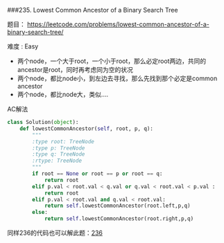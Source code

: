 ###235. Lowest Common Ancestor of a Binary Search Tree

题目： 
<https://leetcode.com/problems/lowest-common-ancestor-of-a-binary-search-tree/>


难度 : Easy

- 两个node，一个大于root，一个小于root，那么必定root两边，共同的ancestor是root，同时再考虑同为空的状况
- 两个node，都比node小，到左边去寻找，那么先找到那个必定是common ancestor
- 两个node，都比node大，类似....


AC解法

```python
class Solution(object):
    def lowestCommonAncestor(self, root, p, q):
        """
        :type root: TreeNode
        :type p: TreeNode
        :type q: TreeNode
        :rtype: TreeNode
        """
        if root == None or root == p or root == q:
            return root
        elif p.val < root.val < q.val or q.val < root.val < p.val :
            return root
        elif p.val < root.val and q.val < root.val:
            return self.lowestCommonAncestor(root.left,p,q)
        else:
            return self.lowestCommonAncestor(root.right,p,q)
```



同样236的代码也可以解此题：[236](236._lowest_common_ancestor_of_a_binary_tree.md)

